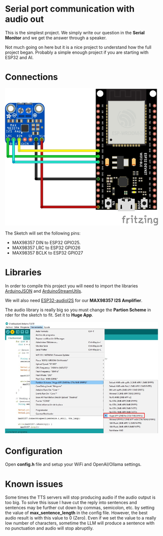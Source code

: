 # Serial port communication with audio out

This is the simplest project. We simply write our question in the **Serial Monitor** and we get the answer through a speaker.

Not much going on here but it is a nice project to understand how the full project began. Probably a simple enough project if you are starting with ESP32 and AI.

# Connections

![Connections](ESP32_MAX9837_I2S.jpg)

The Sketch will set the following pins:

- MAX98357 DIN to ESP32 GPIO25.
- MAX98357 LRC to ESP32 GPIO26
- MAX98357 BCLK to ESP32 GPIO27

# Libraries 

In order to compile this project you will need to import the libraries [ArduinoJSON](https://github.com/bblanchon/ArduinoJson) and [ArduinoStreamUtils](https://github.com/bblanchon/ArduinoStreamUtils).

We will also need [ESP32-audioI2S](https://github.com/schreibfaul1/ESP32-audioI2S) for our **MAX98357 I2S Amplifier**.

The audio library is really big so you must change the **Partion Scheme** in rder for the sketch to fit. Set it to **Huge App**.

![Partition Scheme Setup](ESP32_PartitionScheme.jpg)

# Configuration
Open **config.h** file and setup your WiFi and OpenAI/Ollama settings.

# Known issues
Some times the TTS servers will stop producing audio if the audio output is too big. 
To solve this issue I have cut the reply into sentences and sentences may be further cut down by commas, semicolon, etc. by setting the value of **max_sentence_length** in the config file.
However, the best audio result is with this value to 0 (Zero).
Even if we set the value to a really low number of characters, sometime the LLM will produce a sentence with no punctuation and audio will stop abruptlly.
